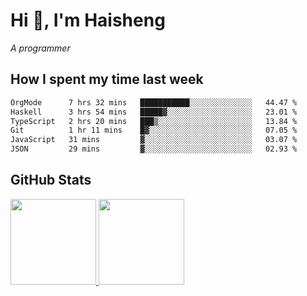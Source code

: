 
# Hi 👋, I'm Haisheng

*A programmer*

<!---
## What I'm reading

[Reading list](https://freizl.github.io/info/books.html)
-->

## How I spent my time last week

<!--START_SECTION:waka-->

```txt
OrgMode      7 hrs 32 mins   ███████████░░░░░░░░░░░░░░   44.47 %
Haskell      3 hrs 54 mins   █████▓░░░░░░░░░░░░░░░░░░░   23.01 %
TypeScript   2 hrs 20 mins   ███▒░░░░░░░░░░░░░░░░░░░░░   13.84 %
Git          1 hr 11 mins    █▓░░░░░░░░░░░░░░░░░░░░░░░   07.05 %
JavaScript   31 mins         ▓░░░░░░░░░░░░░░░░░░░░░░░░   03.07 %
JSON         29 mins         ▓░░░░░░░░░░░░░░░░░░░░░░░░   02.93 %
```

<!--END_SECTION:waka-->

## GitHub Stats

<a href="https://github.com/hw202207">
  <img height="137px" src="https://github-readme-stats.vercel.app/api?username=freizl&hide_title=false&hide_border=true&show_icons=true&include_all_commits=true&count_private=true&line_height=21&theme=" />
  <img height="137px" src="https://github-readme-stats.vercel.app/api/top-langs/?username=freizl&hide_title=true&hide_border=true&layout=compact&langs_count=6&theme=" />
</a>
